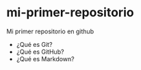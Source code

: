 # mi-primer-repositorio
Mi primer repositorio en github

* ¿Qué es Git?
* ¿Qué es GitHub?
* ¿Qué es Markdown?
